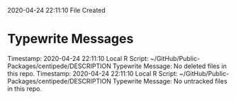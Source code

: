 2020-04-24 22:11:10 	File Created

# Typewrite Messages
Timestamp:	2020-04-24 22:11:10
Local R Script:	~/GitHub/Public-Packages/centipede/DESCRIPTION
Typewrite Message:	No deleted files in this repo.
Timestamp:	2020-04-24 22:11:10
Local R Script:	~/GitHub/Public-Packages/centipede/DESCRIPTION
Typewrite Message:	No untracked files in this repo.


